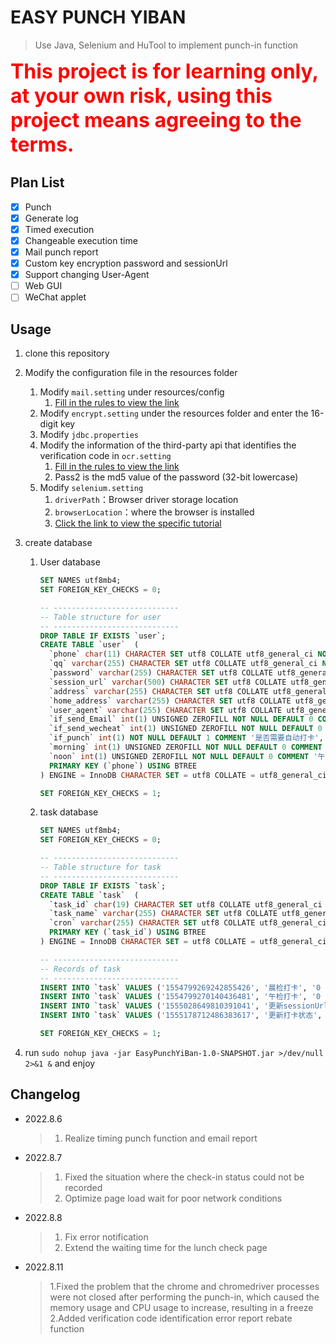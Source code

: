 # EASY PUNCH YIBAN

> Use Java, Selenium and HuTool to implement punch-in function

**<font color=red size=6>This project is for learning only, at your own risk, using this project means agreeing to the terms.</font>**

## Plan List

- [x] Punch
- [x] Generate log
- [x] Timed execution
- [x] Changeable execution time
- [x] Mail punch report
- [x] Custom key encryption password and sessionUrl
- [x] Support changing User-Agent
- [ ] Web GUI
- [ ] WeChat applet

## Usage

1. clone this repository

2. Modify the configuration file in the resources folder

   1. Modify `mail.setting` under resources/config
      1. [Fill in the rules to view the link](https://hutool.cn/docs/#/extra/%E9%82%AE%E4%BB%B6%E5%B7%A5%E5%85%B7-MailUtil)
   2. Modify `encrypt.setting` under the resources folder and enter the 16-digit key
   3. Modify  `jdbc.properties`
   4. Modify  the information of the third-party api that identifies the verification code in `ocr.setting`
      1. [Fill in the rules to view the link](https://www.chaojiying.com/)
      2. Pass2 is the md5 value of the password (32-bit lowercase)
   5. Modify `selenium.setting`
      1. `driverPath`：Browser driver storage location
      2. `browserLocation`：where the browser is installed
      3. [Click the link to view the specific tutorial](https://blog.csdn.net/hanxue6898/article/details/81184907?ops_request_misc=%257B%2522request%255Fid%2522%253A%2522165978634816782184674849%2522%252C%2522scm%2522%253A%252220140713.130102334..%2522%257D&request_id=165978634816782184674849&biz_id=0&utm_medium=distribute.pc_search_result.none-task-blog-2~all~baidu_landing_v2~default-1-81184907-null-null.142^v39^pc_rank_34_ctr25,185^v2^control&utm_term=linux%20java%20%E4%BD%BF%E7%94%A8selenium&spm=1018.2226.3001.4187)

3. create database

   1. User database

      ```sql
      SET NAMES utf8mb4;
      SET FOREIGN_KEY_CHECKS = 0;
      
      -- ----------------------------
      -- Table structure for user
      -- ----------------------------
      DROP TABLE IF EXISTS `user`;
      CREATE TABLE `user`  (
        `phone` char(11) CHARACTER SET utf8 COLLATE utf8_general_ci NOT NULL COMMENT '手机号',
        `qq` varchar(255) CHARACTER SET utf8 COLLATE utf8_general_ci NULL DEFAULT NULL COMMENT 'qq号',
        `password` varchar(255) CHARACTER SET utf8 COLLATE utf8_general_ci NOT NULL COMMENT '密码',
        `session_url` varchar(500) CHARACTER SET utf8 COLLATE utf8_general_ci NULL DEFAULT NULL COMMENT '打卡地址',
        `address` varchar(255) CHARACTER SET utf8 COLLATE utf8_general_ci NOT NULL COMMENT '工作日打卡地址',
        `home_address` varchar(255) CHARACTER SET utf8 COLLATE utf8_general_ci NOT NULL COMMENT '假期打卡地址',
        `user_agent` varchar(255) CHARACTER SET utf8 COLLATE utf8_general_ci NOT NULL COMMENT '手机标识',
        `if_send_Email` int(1) UNSIGNED ZEROFILL NOT NULL DEFAULT 0 COMMENT '是否需要发送邮件',
        `if_send_wecheat` int(1) UNSIGNED ZEROFILL NOT NULL DEFAULT 0 COMMENT '是否需要发送微信',
        `if_punch` int(1) NOT NULL DEFAULT 1 COMMENT '是否需要自动打卡',
        `morning` int(1) UNSIGNED ZEROFILL NOT NULL DEFAULT 0 COMMENT '晨检打卡是否成功',
        `noon` int(1) UNSIGNED ZEROFILL NOT NULL DEFAULT 0 COMMENT '午检打卡是否成功',
        PRIMARY KEY (`phone`) USING BTREE
      ) ENGINE = InnoDB CHARACTER SET = utf8 COLLATE = utf8_general_ci ROW_FORMAT = Dynamic;
      
      SET FOREIGN_KEY_CHECKS = 1;
      ```

   2. task database

      ```sql
      SET NAMES utf8mb4;
      SET FOREIGN_KEY_CHECKS = 0;
      
      -- ----------------------------
      -- Table structure for task
      -- ----------------------------
      DROP TABLE IF EXISTS `task`;
      CREATE TABLE `task`  (
        `task_id` char(19) CHARACTER SET utf8 COLLATE utf8_general_ci NOT NULL COMMENT '任务id',
        `task_name` varchar(255) CHARACTER SET utf8 COLLATE utf8_general_ci NOT NULL COMMENT '任务名称',
        `cron` varchar(255) CHARACTER SET utf8 COLLATE utf8_general_ci NOT NULL COMMENT 'cron表达式',
        PRIMARY KEY (`task_id`) USING BTREE
      ) ENGINE = InnoDB CHARACTER SET = utf8 COLLATE = utf8_general_ci ROW_FORMAT = Dynamic;
      
      -- ----------------------------
      -- Records of task
      -- ----------------------------
      INSERT INTO `task` VALUES ('1554799269242855426', '晨检打卡', '0 0 6,7,8 * * ? *');
      INSERT INTO `task` VALUES ('1554799270140436481', '午检打卡', '0 0 12,13,14 * * ? *');
      INSERT INTO `task` VALUES ('1555028649810391041', '更新sessionUrl', '0 0 0 1/8 * ? *');
      INSERT INTO `task` VALUES ('1555178712486383617', '更新打卡状态', '0 0 0 * * ? *');
      
      SET FOREIGN_KEY_CHECKS = 1;
      ```

4. run `sudo nohup java -jar EasyPunchYiBan-1.0-SNAPSHOT.jar >/dev/null 2>&1 &` and enjoy

## Changelog

- 2022.8.6 

  > 1. Realize timing punch function and email report
  
- 2022.8.7

  > 1. Fixed the situation where the check-in status could not be recorded
  > 2. Optimize page load wait for poor network conditions
  
- 2022.8.8

  > 1. Fix error notification
  > 2. Extend the waiting time for the lunch check page
  
- 2022.8.11

  > 1.Fixed the problem that the chrome and chromedriver processes were not closed after performing the punch-in, which     	caused the memory usage and CPU usage to increase, resulting in a freeze
  > 2.Added verification code identification error report rebate function